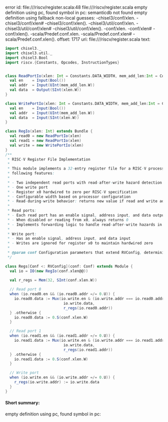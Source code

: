 error id: file://<WORKSPACE>/riscv/register.scala:48
file://<WORKSPACE>/riscv/register.scala
empty definition using pc, found symbol in pc: 
semanticdb not found
empty definition using fallback
non-local guesses:
	 -chisel3/conf/xlen.
	 -chisel3/conf/xlen#
	 -chisel3/conf/xlen().
	 -chisel3/util/conf/xlen.
	 -chisel3/util/conf/xlen#
	 -chisel3/util/conf/xlen().
	 -conf/xlen.
	 -conf/xlen#
	 -conf/xlen().
	 -scala/Predef.conf.xlen.
	 -scala/Predef.conf.xlen#
	 -scala/Predef.conf.xlen().
offset: 1717
uri: file://<WORKSPACE>/riscv/register.scala
text:
```scala
import chisel3._
import chisel3.util._
import chisel3.Bool
import riscv.{Constants, Opcodes, InstructionTypes}


class ReadPortIo(xlen: Int = Constants.DATA_WIDTH, mem_add_len:Int = Constants.MEM_ADDR_WIDTH) extends Bundle {
  val en    = Input(Bool())
  val addr  = Input(UInt(mem_add_len.W))
  val data  = Output(SInt(xlen.W))
}

class WritePortIo(xlen: Int = Constants.DATA_WIDTH, mem_add_len:Int = Constants.MEM_ADDR_WIDTH) extends Bundle {
  val en    = Input(Bool())
  val addr  = Input(UInt(mem_add_len.W))
  val data  = Input(SInt(xlen.W))
}

class RegIo(xlen: Int) extends Bundle {
  val read0 = new ReadPortIo(xlen)
  val read1 = new ReadPortIo(xlen)
  val write = new WritePortIo(xlen)
}
/**
 * RISC-V Register File Implementation
 * 
 * This module implements a 32-entry register file for a RISC-V processor with the
 * following features:
 *
 * - Two independent read ports with read-after-write hazard detection
 * - One write port
 * - Register x0 hardwired to zero per RISC-V specification
 * - Configurable width based on processor configuration
 * - Read-during-write behavior: returns new value if read and write addresses match
 *
 * Read ports:
 * - Each read port has an enable signal, address input, and data output
 * - When disabled or reading from x0, always returns 0
 * - Implements forwarding logic to handle read-after-write hazards in the same cycle
 *
 * Write port:
 * - Has an enable signal, address input, and data input
 * - Writes are ignored for register x0 to maintain hardwired zero
 *
 * @param conf Configuration parameters that extend RVConfig, determining properties like XLEN
 */

class Regs[Conf <: RVConfig](conf: Conf) extends Module {
  val io = IO(new RegIo(conf.xlen@@))
  
  val r_regs = Mem(32, SInt(conf.xlen.W))

  // Read port 0
  when (io.read0.en && (io.read0.addr =/= 0.U)) {
    io.read0.data := Mux(io.write.en & (io.write.addr === io.read0.addr), 
                          io.write.data, 
                          r_regs(io.read0.addr))
  } .otherwise {
    io.read0.data := 0.S(conf.xlen.W)
  }

  // Read port 1
  when (io.read1.en && (io.read1.addr =/= 0.U)) {
    io.read1.data := Mux(io.write.en & (io.write.addr === io.read1.addr),
                          io.write.data, 
                          r_regs(io.read1.addr))
  } .otherwise {
    io.read1.data := 0.S(conf.xlen.W)
  }

  // Write port
  when (io.write.en && (io.write.addr =/= 0.U)) {
    r_regs(io.write.addr) := io.write.data
  }
}
```


#### Short summary: 

empty definition using pc, found symbol in pc: 